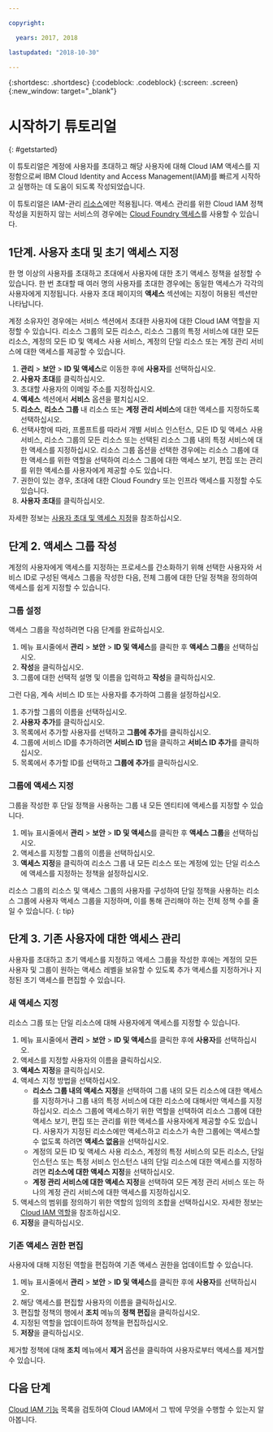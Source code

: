 ```yaml
---

copyright:

  years: 2017, 2018

lastupdated: "2018-10-30"

---
```


{:shortdesc: .shortdesc}
{:codeblock: .codeblock}
{:screen: .screen}
{:new_window: target="_blank"}

# 시작하기 튜토리얼
{: #getstarted}

이 튜토리얼은 계정에 사용자를 초대하고 해당 사용자에 대해 Cloud IAM 액세스를 지정함으로써 IBM Cloud Identity and Access Management(IAM)를 빠르게 시작하고 실행하는 데 도움이 되도록 작성되었습니다.

이 튜토리얼은 IAM-관리 [리소스](/docs/resources/acct_resources.html#resource)에만 적용됩니다. 액세스 관리를 위한 Cloud IAM 정책 작성을 지원하지 않는 서비스의 경우에는 [Cloud Foundry 액세스](/docs/iam/cfaccess.html#cfaccess)를 사용할 수 있습니다.


## 1단계. 사용자 초대 및 초기 액세스 지정

한 명 이상의 사용자를 초대하고 초대에서 사용자에 대한 초기 액세스 정책을 설정할 수 있습니다. 한 번 초대할 때 여러 명의 사용자를 초대한 경우에는 동일한 액세스가 각각의 사용자에게 지정됩니다. 사용자 초대 페이지의 **액세스** 섹션에는 지정이 허용된 섹션만 나타납니다.

계정 소유자인 경우에는 서비스 섹션에서 초대한 사용자에 대한 Cloud IAM 역할을 지정할 수 있습니다. 리소스 그룹의 모든 리소스, 리소스 그룹의 특정 서비스에 대한 모든 리소스, 계정의 모든 ID 및 액세스 사용 서비스, 계정의 단일 리소스 또는 계정 관리 서비스에 대한 액세스를 제공할 수 있습니다.

1. **관리** &gt; **보안** &gt; **ID 및 액세스**로 이동한 후에 **사용자**를 선택하십시오.
2. **사용자 초대**를 클릭하십시오.
3. 초대할 사용자의 이메일 주소를 지정하십시오.
4. **액세스** 섹션에서 **서비스** 옵션을 펼치십시오.
5. **리소스**, **리소스 그룹** 내 리소스 또는 **계정 관리 서비스**에 대한 액세스를 지정하도록 선택하십시오.
6. 선택사항에 따라, 프롬프트를 따라서 개별 서비스 인스턴스, 모든 ID 및 액세스 사용 서비스, 리소스 그룹의 모든 리소스 또는 선택된 리소스 그룹 내의 특정 서비스에 대한 액세스를 지정하십시오. 리소스 그룹 옵션을 선택한 경우에는 리소스 그룹에 대한 액세스를 위한 역할을 선택하여 리소스 그룹에 대한 액세스 보기, 편집 또는 관리를 위한 액세스를 사용자에게 제공할 수도 있습니다.
7. 권한이 있는 경우, 초대에 대한 Cloud Foundry 또는 인프라 액세스를 지정할 수도 있습니다.
8. **사용자 초대**를 클릭하십시오.

자세한 정보는 [사용자 초대 및 액세스 지정](/docs/iam/iamuserinv.html#iamuserinv)을 참조하십시오.

## 단계 2. 액세스 그룹 작성

계정의 사용자에게 액세스를 지정하는 프로세스를 간소화하기 위해 선택한 사용자와 서비스 ID로 구성된 액세스 그룹을 작성한 다음, 전체 그룹에 대한 단일 정책을 정의하여 액세스를 쉽게 지정할 수 있습니다.

### 그룹 설정

액세스 그룹을 작성하려면 다음 단계를 완료하십시오.

1. 메뉴 표시줄에서 **관리** &gt; **보안** &gt; **ID 및 액세스**를 클릭한 후 **액세스 그룹**을 선택하십시오.
2. **작성**을 클릭하십시오.
3. 그룹에 대한 선택적 설명 및 이름을 입력하고 **작성**을 클릭하십시오.

그런 다음, 계속 서비스 ID 또는 사용자를 추가하여 그룹을 설정하십시오.

1. 추가할 그룹의 이름을 선택하십시오.
2. **사용자 추가**를 클릭하십시오.
3. 목록에서 추가할 사용자를 선택하고 **그룹에 추가**를 클릭하십시오.
4. 그룹에 서비스 ID를 추가하려면 **서비스 ID** 탭을 클릭하고 **서비스 ID 추가**를 클릭하십시오.
5. 목록에서 추가할 ID를 선택하고 **그룹에 추가**를 클릭하십시오.

### 그룹에 액세스 지정

그룹을 작성한 후 단일 정책을 사용하는 그룹 내 모든 엔티티에 액세스를 지정할 수 있습니다.

1. 메뉴 표시줄에서 **관리** &gt; **보안** &gt; **ID 및 액세스**를 클릭한 후 **액세스 그룹**을 선택하십시오.
2. 액세스를 지정할 그룹의 이름을 선택하십시오.
3. **액세스 지정**을 클릭하여 리소스 그룹 내 모든 리소스 또는 계정에 있는 단일 리소스에 액세스를 지정하는 정책을 설정하십시오.

리소스 그룹의 리소스 및 액세스 그룹의 사용자를 구성하여 단일 정책을 사용하는 리소스 그룹에 사용자 액세스 그룹을 지정하며, 이를 통해 관리해야 하는 전체 정책 수를 줄일 수 있습니다.
{: tip}


## 단계 3. 기존 사용자에 대한 액세스 관리

사용자를 초대하고 초기 액세스를 지정하고 액세스 그룹을 작성한 후에는 계정의 모든 사용자 및 그룹이 원하는 액세스 레벨을 보유할 수 있도록 추가 액세스를 지정하거나 지정된 초기 액세스를 편집할 수 있습니다.

### 새 액세스 지정

리소스 그룹 또는 단일 리소스에 대해 사용자에게 액세스를 지정할 수 있습니다.

1. 메뉴 표시줄에서 **관리** &gt; **보안** &gt; **ID 및 액세스**를 클릭한 후에 **사용자**를 선택하십시오.
2. 액세스를 지정할 사용자의 이름을 클릭하십시오.
3. **액세스 지정**을 클릭하십시오.
4. 액세스 지정 방법을 선택하십시오.
    * **리소스 그룹 내의 액세스 지정**을 선택하여 그룹 내의 모든 리소스에 대한 액세스를 지정하거나 그룹 내의 특정 서비스에 대한 리소스에 대해서만 액세스를 지정하십시오. 리소스 그룹에 액세스하기 위한 역할을 선택하여 리소스 그룹에 대한 액세스 보기, 편집 또는 관리를 위한 액세스를 사용자에게 제공할 수도 있습니다. 사용자가 지정된 리소스에만 액세스하고 리소스가 속한 그룹에는 액세스할 수 없도록 하려면 **액세스 없음**을 선택하십시오.
    * 계정의 모든 ID 및 액세스 사용 리소스, 계정의 특정 서비스의 모든 리소스, 단일 인스턴스 또는 특정 서비스 인스턴스 내의 단일 리소스에 대한 액세스를 지정하려면 **리소스에 대한 액세스 지정**을 선택하십시오.
    * **계정 관리 서비스에 대한 액세스 지정**을 선택하여 모든 계정 관리 서비스 또는 하나의 계정 관리 서비스에 대한 액세스를 지정하십시오. 
5. 액세스의 범위를 정의하기 위한 역할의 임의의 조합을 선택하십시오. 자세한 정보는 [Cloud IAM 역할](/docs/iam/users_roles.html#iamusermanrol)을 참조하십시오.
6. **지정**을 클릭하십시오.


### 기존 액세스 권한 편집

사용자에 대해 지정된 역할을 편집하여 기존 액세스 권한을 업데이트할 수 있습니다.

1. 메뉴 표시줄에서 **관리** &gt; **보안** &gt; **ID 및 액세스**를 클릭한 후에 **사용자**를 선택하십시오.
2. 해당 액세스를 편집할 사용자의 이름을 클릭하십시오.
3. 편집할 정책의 행에서 **조치** 메뉴의 **정책 편집**을 클릭하십시오.
4. 지정된 역할을 업데이트하여 정책을 편집하십시오.
5. **저장**을 클릭하십시오.

제거할 정책에 대해 **조치** 메뉴에서 **제거** 옵션을 클릭하여 사용자로부터 액세스를 제거할 수 있습니다.

## 다음 단계

[Cloud IAM 기능](/docs/iam/index.html#features) 목록을 검토하여 Cloud IAM에서 그 밖에 무엇을 수행할 수 있는지 알아봅니다.
